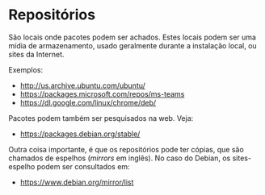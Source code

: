 # Repositórios

São locais onde pacotes podem ser achados. Estes locais podem ser uma mídia de armazenamento, usado geralmente durante a instalação local, ou sites da Internet.

Exemplos:

- <http://us.archive.ubuntu.com/ubuntu/>
- <https://packages.microsoft.com/repos/ms-teams>
- <https://dl.google.com/linux/chrome/deb/>

Pacotes podem também ser pesquisados na web. Veja:

- <https://packages.debian.org/stable/>

Outra coisa importante, é que os repositórios pode ter cópias, que são chamados de espelhos (*mirrors* em inglês). No caso do Debian, os sites-espelho podem ser consultados em: 

- <https://www.debian.org/mirror/list>



